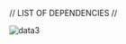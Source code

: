 // LIST OF DEPENDENCIES //

![data3](https://user-images.githubusercontent.com/105595889/185506691-3a741281-48a6-44aa-b667-d81f580d7e35.png)

